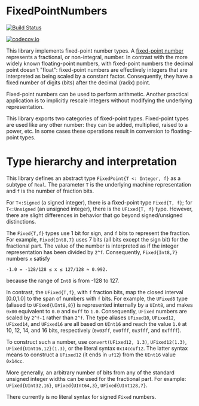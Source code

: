# FixedPointNumbers

[![Build Status](https://travis-ci.org/JuliaMath/FixedPointNumbers.jl.svg?branch=master)](https://travis-ci.org/JuliaMath/FixedPointNumbers.jl)

[![codecov.io](http://codecov.io/github/JuliaMath/FixedPointNumbers.jl/coverage.svg?branch=master)](http://codecov.io/github/JuliaMath/FixedPointNumbers.jl?branch=master)

This library implements fixed-point number types.  A
[fixed-point number][wikipedia] represents a fractional, or
non-integral, number.  In contrast with the more widely known
floating-point numbers, with fixed-point numbers the decimal point
doesn't "float": fixed-point numbers are effectively integers that are
interpreted as being scaled by a constant factor.  Consequently, they
have a fixed number of digits (bits) after the decimal (radix) point.

Fixed-point numbers can be used to perform arithmetic. Another practical
application is to implicitly rescale integers without modifying the
underlying representation.

This library exports two categories of fixed-point types. Fixed-point types are
used like any other number: they can be added, multiplied, raised to a power,
etc. In some cases these operations result in conversion to floating-point types.

# Type hierarchy and interpretation

This library defines an abstract type `FixedPoint{T <: Integer, f}` as a
subtype of `Real`. The parameter `T` is the underlying machine representation and `f`
is the number of fraction bits.

For `T<:Signed` (a signed integer), there is a fixed-point type
`Fixed{T, f}`; for `T<:Unsigned` (an unsigned integer), there is the
`UFixed{T, f}` type. However, there are slight differences in behavior
that go beyond signed/unsigned distinctions.

The `Fixed{T,f}` types use 1 bit for sign, and `f` bits to represent
the fraction. For example, `Fixed{Int8,7}` uses 7 bits (all bits
except the sign bit) for the fractional part. The value of the number
is interpreted as if the integer representation has been divided by
`2^f`. Consequently, `Fixed{Int8,7}` numbers `x` satisfy

```
-1.0 = -128/128 ≤ x ≤ 127/128 ≈ 0.992.
```

because the range of `Int8` is from -128 to 127.

In contrast, the `UFixed{T,f}`, with `f` fraction bits, map the closed
interval [0.0,1.0] to the span of numbers with `f` bits.  For example,
the `UFixed8` type (aliased to `UFixed{UInt8,8}`) is represented
internally by a `UInt8`, and makes `0x00` equivalent to `0.0` and
`0xff` to `1.0`. Consequently, `UFixed` numbers are scaled by `2^f-1`
rather than `2^f`.  The type aliases `UFixed10`, `UFixed12`,
`UFixed14`, and `UFixed16` are all based on `UInt16` and reach the
value `1.0` at 10, 12, 14, and 16 bits, respectively (`0x03ff`,
`0x0fff`, `0x3fff`, and `0xffff`).

To construct such a number, use `convert(UFixed12, 1.3)`, `UFixed12(1.3)`, `UFixed{UInt16,12}(1.3)`, or the literal syntax
`0x14ccuf12`.  The latter syntax means to construct a `UFixed12` (it ends in
`uf12`) from the `UInt16` value `0x14cc`.

More generally, an arbitrary number of bits from any of the standard unsigned
integer widths can be used for the fractional part.  For example:
`UFixed{UInt32,16}`, `UFixed{UInt64,3}`, `UFixed{UInt128,7}`.

There currently is no literal syntax for signed `Fixed` numbers.

[wikipedia]: http://en.wikipedia.org/wiki/Fixed-point_arithmetic
